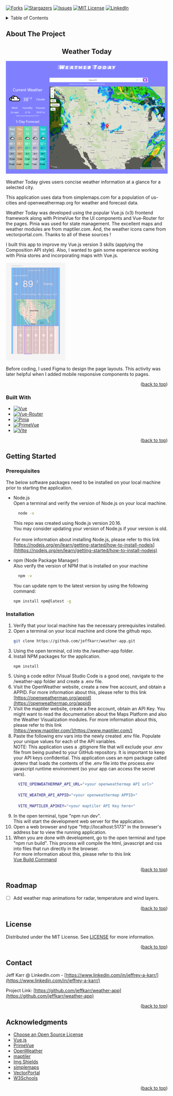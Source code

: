 <a id="readme-top"></a>

[![Forks][forks-shield]][forks-url]
[![Stargazers][stars-shield]][stars-url]
[![Issues][issues-shield]][issues-url]
[![MIT License][license-shield]][license-url]
[![LinkedIn][linkedin-shield]][linkedin-url]


<!-- TABLE OF CONTENTS -->
<details>
  <summary>Table of Contents</summary>
  <ol>
    <li>
      <a href="#about-the-project">About The Project</a>
      <ul>
        <li >eCommerce Coffee</li>
        <li><a href="#built-with">Built With</a></li>
      </ul>
    </li>
    <li>
      <a href="#getting-started">Getting Started</a>
      <ul>
        <li><a href="#prerequisites">Prerequisites</a></li>
        <li><a href="#installation">Installation</a></li>
      </ul>
    </li>
    <li><a href="#roadmap">RoadMap</a></li>
    <li><a href="#license">License</a></li>
    <li><a href="#contact">Contact</a></li>
    <li><a href="#acknowledgments">Acknowledgments</a></li>
  </ol>
</details>


<!-- ABOUT THE PROJECT -->
## About The Project
<div align="center">
  <h2>Weather Today</h2>
</div>

[![Welcome to Weather Today][product-screenshot]](#)

Weather Today gives users concise weather information at a glance for a selected city. 

This application uses data from simplemaps.com for a population of us-cities and openweathermap.org for weather and forecast data.  

Weather Today was developed using the popular Vue.js (v3) frontend framework along with PrimeVue for the UI components and Vue-Router for the pages. Pinia was used for state management. The excellent maps and weather modules are from maptiler.com. And, the weather icons came from vectorportal.com. Thanks to all of these sources !

I built this app to improve my Vue.js version 3 skills (applying the Composition API style). Also, I wanted to gain some experience working with Pinia stores and incorporating maps with Vue.js. 

[![Figma Screenshot][figma-screenshot]](#)

Before coding, I used Figma to design the page layouts. This activity was later helpful when I added mobile responsive components to pages.    

<p align="right">(<a href="#readme-top">back to top</a>)</p>


### Built With

* [![Vue][Vue.js]][Vue-url]
* [![Vue-Router][Vue-router.js]][Vue-Router-url]
* [![Pinia][Pinia.js]][Pinia-url]
* [![PrimeVue][PrimeVue.js]][PrimeVue-url]
* [![Vite][Vite.js]][Vite-url]

<p align="right">(<a href="#readme-top">back to top</a>)</p>

<!-- GETTING STARTED -->
## Getting Started

### Prerequisites

The below software packages need to be installed on your local machine prior to starting the application. 
* Node.js <br />
  Open a terminal and verify the version of Node.js on your local machine.
  ```sh
    node -v
  ```
  This repo was created using Node.js version 20.16. <br />You may consider updating your version of Node.js if your version is old.
  <br /> <br />
  For more information about installing Node.js, please refer to this link [https://nodejs.org/en/learn/getting-started/how-to-install-nodejs](hhttps://nodejs.org/en/learn/getting-started/how-to-install-nodejs) 

* npm (Node Package Manager)<br />
  Also verify the version of NPM that is installed on your machine  
  ```sh
    npm -v
  ```
  You can update npm to the latest version by using the following command:
  ```sh
  npm install npm@latest -g
  ```

### Installation

1. Verify that your local machine has the necessary prerequisites installed.
2. Open a terminal on your local machine and clone the github repo.
   ```sh
   git clone https://github.com/jeffkarr/weather-app.git
   ```
3. Using the open terminal, cd into the /weather-app folder.
4. Install NPM packages for the application.
   ```sh
   npm install
   ```
5. Using a code editor (Visual Studio Code is a good one), navigate to the 
  /weather-app folder and create a .env file.
6. Visit the OpenWeather website, create a new free account, and obtain a
  APPID. For more information about this, please refer to this link <br>
  [https://openweathermap.org/appid](https://openweathermap.org/appid)  
7. Visit the maptiler website, create a free account, obtain an API Key. 
  You might want to read the documentation about the Maps Platform and also the Weather Visualization modules. 
  For more information about this, please refer to this link <br>
    [https://www.maptiler.com/](https://www.maptiler.com/) 
8. Paste the following env vars into the newly created .env file. Populate your
  unique values for each of the API variables.  
  NOTE: This application uses a .gitignore file that will exclude your .env file from being pushed to your GitHub repository. It is important to keep your API keys confidential. This application uses an npm package called dotenv that loads the contents of the .env file into the process.env javascript runtime environment (so your app can access the secret vars).
    ```sh
      VITE_OPENWEATHERMAP_API_URL="<your openweathermap API url>"

      VITE_WEATHER_API_APPID="<your openweathermap APPID>"

      VITE_MAPTILER_APIKEY="<your maptiler API Key here>"
    ```
9. In the open terminal, type "npm run dev". <br />
  This will start the development web server for the application. 
10. Open a web browser and type "http://localhost:5173" in the browser's
  address bar to view the running application. <br />
11. When you are done with development, go to the open terminal and type "npm run build". 
  This process will compile the html, javascript and css into files that run directly in the browser.  
  For more information about this, please refer to this link <br>
    [Vue Build Command](https://www.w3schools.com/vue/vue_build.php#:~:text=The%20build%20command%20compiles%20our,run%20directly%20in%20the%20browser.)  

<p align="right">(<a href="#readme-top">back to top</a>)</p>

<!-- ROADMAP -->
## Roadmap

- [ ] Add weather map animations for radar, temperature and wind layers.

<p align="right">(<a href="#readme-top">back to top</a>)</p>

<!-- LICENSE -->
## License

Distributed under the MIT License. See [LICENSE](/LICENSE) for more information.

<p align="right">(<a href="#readme-top">back to top</a>)</p>

<!-- CONTACT -->
## Contact

Jeff Karr @ LinkedIn.com - [https://www.linkedin.com/in/jeffrey-a-karr/](https://www.linkedin.com/in/jeffrey-a-karr/) 

Project Link: [https://github.com/jeffkarr/weather-app](https://github.com/jeffkarr/weather-app)

<p align="right">(<a href="#readme-top">back to top</a>)</p>

<!-- ACKNOWLEDGMENTS -->
## Acknowledgments

* [Choose an Open Source License](https://choosealicense.com)
* [Vue.js](https://vuejs.org/)
* [PrimeVue](https://primevue.org/)
* [OpenWeather](https://openweathermap.org/api)
* [maptiler](https://www.maptiler.com/)
* [Img Shields](https://shields.io)
* [simplemaps](https://simplemaps.com/)
* [VectorPortal](https://vectorportal.com/)
* [W3Schools](https://www.w3schools.com/default.asp)

<p align="right">(<a href="#readme-top">back to top</a>)</p>

<!-- MARKDOWN LINKS & IMAGES -->
<!-- https://www.markdownguide.org/basic-syntax/#reference-style-links -->
[forks-shield]: https://img.shields.io/github/forks/jeffkarr/weather-app.svg?style=for-the-badge
[forks-url]: https://github.com/jeffkarr/weather-app/forks
[stars-shield]: https://img.shields.io/github/stars/jeffkarr/weather-app.svg?style=for-the-badge
[stars-url]: https://github.com/jeffkarr/weather-app/stargazers
[issues-shield]: https://img.shields.io/github/issues/jeffkarr/weather-app.svg?style=for-the-badge
[issues-url]: https://github.com/jeffkarr/weather-app/issues
[license-shield]: https://img.shields.io/github/license/jeffkarr/weather-app.svg?style=for-the-badge
[license-url]: https://github.com/jeffkarr/weather-app/blob/master/LICENSE.txt
[linkedin-shield]: https://img.shields.io/badge/-LinkedIn-black.svg?style=for-the-badge&logo=linkedin&colorB=555
[linkedin-url]: https://www.linkedin.com/in/jeffrey-a-karr/
[product-screenshot]: /public/images/weather_today_575x400.png
[figma-screenshot]: /public/images/figma_screenshot.png

[mit-license]: /LICENSE

[Vue.js]: https://img.shields.io/badge/Vue.js-00B300?style=for-the-badge&logo=vuedotjs&logoColor=61DAFB
[Vue-url]: https://vuejs.org/

[Vue-Router.js]: https://img.shields.io/badge/vue--router.js-563D7C?style=for-the-badge&logo=vuedotjs&logoColor=#CA4245
[Vue-Router-url]: https://router.vuejs.org/

[PrimeVue.js]: https://img.shields.io/badge/PrimeVue.js-35495E?style=for-the-badge&logo=primevue&logoColor=4FC08D
[PrimeVue-url]: https://primevue.org/

[Vite.js]: https://img.shields.io/badge/Vite.js-A257FF?style=for-the-badge&logo=vite&logoColor=yellow
[Vite-url]: https://vitejs.dev/

[Pinia.js]: https://img.shields.io/badge/PINIA.JS-20B2AA?style=for-the-badge
[Pinia-url]: https://pinia.vuejs.org/